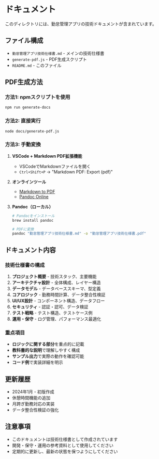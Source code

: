 # ドキュメント

このディレクトリには、勤怠管理アプリの技術ドキュメントが含まれています。

## ファイル構成

- `勤怠管理アプリ技術仕様書.md` - メインの技術仕様書
- `generate-pdf.js` - PDF生成スクリプト
- `README.md` - このファイル

## PDF生成方法

### 方法1: npmスクリプトを使用
```bash
npm run generate-docs
```

### 方法2: 直接実行
```bash
node docs/generate-pdf.js
```

### 方法3: 手動変換
1. **VSCode + Markdown PDF拡張機能**
   - VSCodeでMarkdownファイルを開く
   - `Ctrl+Shift+P` → "Markdown PDF: Export (pdf)"

2. **オンラインツール**
   - [Markdown to PDF](https://www.markdowntopdf.com/)
   - [Pandoc Online](https://pandoc.org/try/)

3. **Pandoc（ローカル）**
   ```bash
   # Pandocをインストール
   brew install pandoc
   
   # PDFに変換
   pandoc "勤怠管理アプリ技術仕様書.md" -o "勤怠管理アプリ技術仕様書.pdf"
   ```

## ドキュメント内容

### 技術仕様書の構成
1. **プロジェクト概要** - 技術スタック、主要機能
2. **アーキテクチャ設計** - 全体構成、レイヤー構造
3. **データモデル** - データベーススキーマ、型定義
4. **コアロジック** - 勤務時間計算、データ整合性検証
5. **UI/UX設計** - コンポーネント構造、データフロー
6. **セキュリティ** - 認証・認可、データ検証
7. **テスト戦略** - テスト構造、テストケース例
8. **運用・保守** - ログ管理、パフォーマンス最適化

### 重点項目
- **ロジックに関する部分**を重点的に記載
- **教科書的な説明**で理解しやすく構成
- **サンプル出力**で実際の動作を確認可能
- **コード例**で実装詳細を明示

## 更新履歴

- 2024年1月 - 初版作成
- 休憩時間機能の追加
- 月跨ぎ勤務対応の実装
- データ整合性検証の強化

## 注意事項

- このドキュメントは技術仕様書として作成されています
- 開発・保守・運用の参考資料として使用してください
- 定期的に更新し、最新の状態を保つようにしてください 